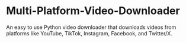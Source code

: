 # Multi-Platform-Video-Downloader
An easy to use Python video downloader that downloads videos from platforms like YouTube, TikTok, Instagram, Facebook, and Twitter/X.
